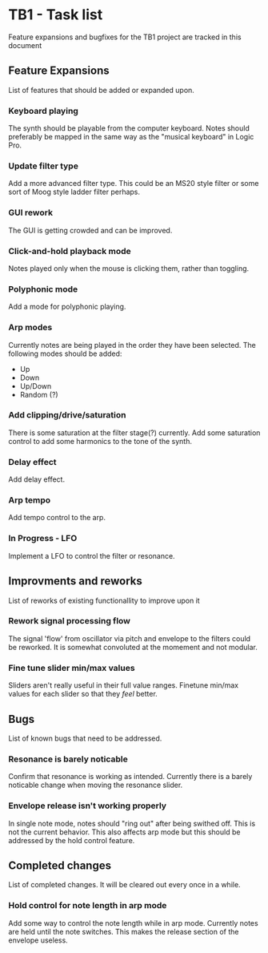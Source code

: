 # TB1 - Task list
Feature expansions and bugfixes for the TB1 project are tracked in this document

## Feature Expansions
List of features that should be added or expanded upon.

### Keyboard playing
The synth should be playable from the computer keyboard. Notes should preferably be mapped in the same way as the "musical keyboard" in Logic Pro.

### Update filter type
Add a more advanced filter type. This could be an MS20 style filter or some sort of Moog style ladder filter perhaps.

### GUI rework
The GUI is getting crowded and can be improved.

### Click-and-hold playback mode
Notes played only when the mouse is clicking them, rather than toggling.

### Polyphonic mode
Add a mode for polyphonic playing.

### Arp modes
Currently notes are being played in the order they have been selected. The following modes should be added:
- Up
- Down
- Up/Down
- Random (?)

### Add clipping/drive/saturation
There is some saturation at the filter stage(?) currently. Add some saturation control to add some harmonics to the tone of the synth.

### Delay effect
Add delay effect.

### Arp tempo
Add tempo control to the arp.

### In Progress - LFO
Implement a LFO to control the filter or resonance.

## Improvments and reworks
List of reworks of existing functionallity to improve upon it

### Rework signal processing flow
The signal 'flow' from oscillator via pitch and envelope to the filters could be reworked.
It is somewhat convoluted at the momement and not modular.

### Fine tune slider min/max values
Sliders aren't really useful in their full value ranges. Finetune min/max values for each slider so that they *feel* better.

## Bugs
List of known bugs that need to be addressed.

### Resonance is barely noticable
Confirm that resonance is working as intended. Currently there is a barely noticable change when moving the resonance slider.

### Envelope release isn't working properly
In single note mode, notes should "ring out" after being swithed off. This is not the current behavior.
This also affects arp mode but this should be addressed by the hold control feature.

## Completed changes
List of completed changes. It will be cleared out every once in a while.

### Hold control for note length in arp mode
Add some way to control the note length while in arp mode. Currently notes are held until the note switches.
This makes the release section of the envelope useless.

